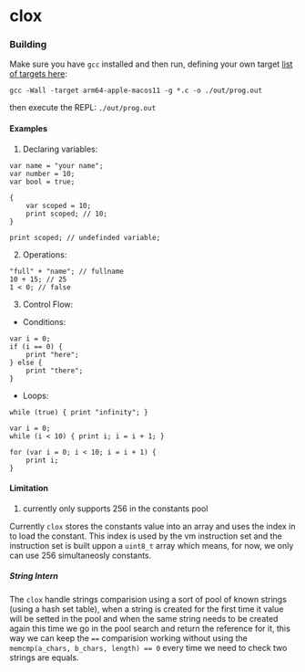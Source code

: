 # clox

### Building

Make sure you have `gcc` installed and then run, defining your own target [list of targets here](https://gcc.gnu.org/install/specific.html):

```
gcc -Wall -target arm64-apple-macos11 -g *.c -o ./out/prog.out
```

then execute the REPL: `./out/prog.out`

#### Examples

1. Declaring variables:

```
var name = "your name";
var number = 10;
var bool = true;

{
    var scoped = 10;
    print scoped; // 10;
}

print scoped; // undefinded variable;
```

2. Operations:

```
"full" + "name"; // fullname
10 + 15; // 25
1 < 0; // false
```

3. Control Flow:

- Conditions:
```
var i = 0;
if (i == 0) {
    print "here";
} else {
    print "there";
}
```

- Loops:

```
while (true) { print "infinity"; }
```

```
var i = 0;
while (i < 10) { print i; i = i + 1; }

for (var i = 0; i < 10; i = i + 1) {
    print i;
}
```


#### Limitation

1. currently only supports 256 in the constants pool

Currently `clox` stores the constants value into an array and uses the index in to load the constant. This index is used by the vm instruction set and the instruction set is built uppon a `uint8_t` array which means, for now, we only can use 256 simultaneosly constants. 

##### String Intern

The `clox` handle strings comparision using a sort of pool of known strings (using a hash set table), when a string is created for the first time it value will be setted in the pool and when the same string needs to be created again this time we go in the pool search and return the reference for it, this way we can keep the `==` comparision working without using the `memcmp(a_chars, b_chars, length) == 0` every time we need to check two strings are equals.